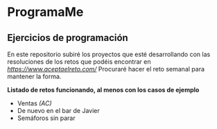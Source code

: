 ProgramaMe
==========
Ejercicios de programación
--------------
En este repositorio subiré los proyectos que esté desarrollando con las 
resoluciones de los retos que podéis encontrar en *https://www.aceptaelreto.com/*
Procuraré hacer el reto semanal para mantener la forma.

**Listado de retos funcionando, al menos con los casos de ejemplo**
- Ventas *(AC)*
- De nuevo en el bar de Javier
- Semáforos sin parar
